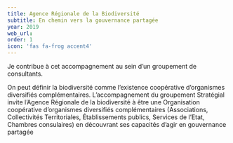 ```yaml
---
title: Agence Régionale de la Biodiversité 
subtitle: En chemin vers la gouvernance partagée 
year: 2019
web_url: 
order: 1
icon: 'fas fa-frog accent4'
---
```


Je contribue à cet accompagnement au sein d’un groupement de consultants.

On peut définir la biodiversité comme l’existence coopérative d’organismes diversifiés complémentaires. L’accompagnement du groupement Stratégial invite l’Agence Régionale de la biodiversité à être une Organisation coopérative d’organismes diversifiés complémentaires (Associations, Collectivités Territoriales, Établissements publics, Services de l’Etat, Chambres consulaires) en découvrant ses capacités d’agir en gouvernance partagée
